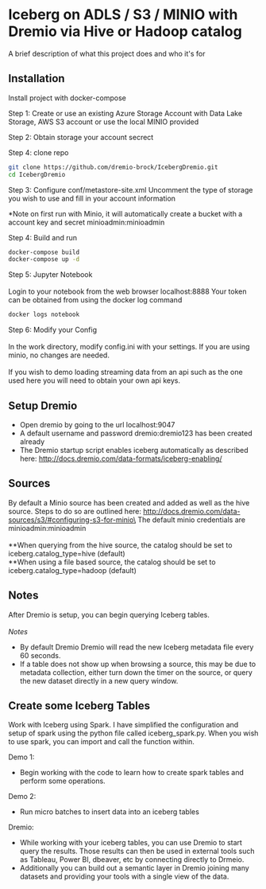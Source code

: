 
# Iceberg on ADLS / S3 / MINIO with Dremio via Hive or Hadoop catalog

A brief description of what this project does and who it's for




## Installation

Install project with docker-compose

Step 1: Create or use an existing Azure Storage Account with Data Lake Storage, AWS S3 account or use the local MINIO provided

Step 2: Obtain storage your account secrect

Step 4: clone repo

```bash
git clone https://github.com/dremio-brock/IcebergDremio.git
cd IcebergDremio
```

Step 3: Configure conf/metastore-site.xml 
Uncomment the type of storage you wish to use and fill in your account information

*Note on first run with Minio, it will automatically create a bucket with a  account key and secret minioadmin:minioadmin
   
Step 4: Build and run

```bash
docker-compose build 
docker-compose up -d
```

Step 5: Jupyter Notebook \
\
Login to your notebook from the web browser localhost:8888
Your token can be obtained from using the docker log command
```bash
docker logs notebook
```

Step 6: Modify your Config\
\
In the work directory, modify config.ini with your settings. If you are using minio, no changes are needed.\
\
If you wish to demo loading streaming data from an api such as the one used here you will need to obtain your own api keys.


## Setup Dremio

- Open dremio by going to the url localhost:9047
- A default username and password dremio:dremio123 has been created already
- The Dremio startup script enables iceberg automatically as described here: http://docs.dremio.com/data-formats/iceberg-enabling/

## Sources
By default a Minio source has been created and added as well as the hive source. Steps to do so are outlined here: http://docs.dremio.com/data-sources/s3/#configuring-s3-for-minio\
The default minio credentials are minioadmin:minioadmin\
\
**When querying from the hive source, the catalog should be set to iceberg.catalog_type=hive (default)\
**When using a file based source, the catalog should be set to iceberg.catalog_type=hadoop (default)

## Notes

After Dremio is setup, you can begin querying Iceberg tables. \
\
*Notes*
- By default Dremio Dremio will read the new Iceberg metadata file every 60 seconds.
- If a table does not show up when browsing a source, this may be due to metadata collection, either turn down the timer on the source, or query the new dataset directly in a new query window.


## Create some Iceberg Tables
Work with Iceberg using Spark. I have simplified the configuration and setup of spark using the python file called iceberg_spark.py. When you wish to use spark, you can import and call the function within. 

Demo 1: 
- Begin working with the code to learn how to create spark tables and perform some operations. 

Demo 2: 
- Run micro batches to insert data into an iceberg tables 

Dremio:
- While working with your iceberg tables, you can use Dremio to start query the results. Those results can then be used in external tools such as Tableau, Power BI, dbeaver, etc by connecting directly to Drmeio. 
- Additionally you can build out a semantic layer in Dremio joining many datasets and providing your tools with a single view of the data. 
